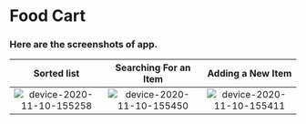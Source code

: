# Food Cart

### Here are the screenshots of app.

Sorted list | Searching For an Item | Adding a New Item
:-------------------------:|:-------------------------:|:-------------------------:
![device-2020-11-10-155258](https://user-images.githubusercontent.com/54992414/98663871-a4504c80-236f-11eb-8431-003dba6a2ec4.png) | ![device-2020-11-10-155450](https://user-images.githubusercontent.com/54992414/98663876-a74b3d00-236f-11eb-9f85-aeb5f6eb1742.png) | ![device-2020-11-10-155411](https://user-images.githubusercontent.com/54992414/98663887-aca88780-236f-11eb-9642-a52099f045ba.png)



